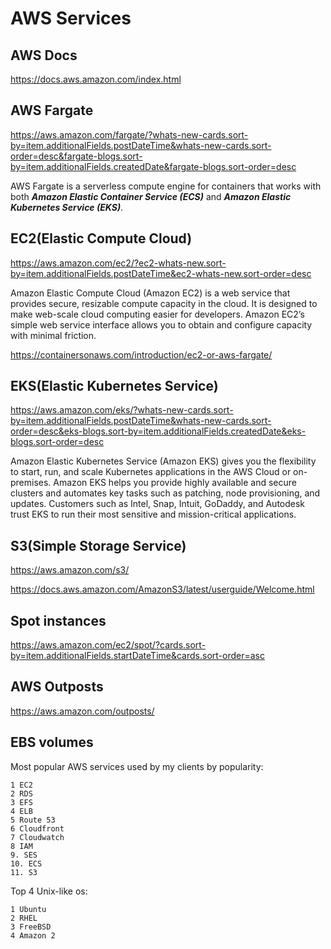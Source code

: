 # AWS Services

## AWS Docs

https://docs.aws.amazon.com/index.html

## AWS Fargate

https://aws.amazon.com/fargate/?whats-new-cards.sort-by=item.additionalFields.postDateTime&whats-new-cards.sort-order=desc&fargate-blogs.sort-by=item.additionalFields.createdDate&fargate-blogs.sort-order=desc

AWS Fargate is a serverless compute engine for containers that works with both ***Amazon Elastic Container Service (ECS)*** and ***Amazon Elastic Kubernetes Service (EKS)***.

## EC2(Elastic Compute Cloud)

https://aws.amazon.com/ec2/?ec2-whats-new.sort-by=item.additionalFields.postDateTime&ec2-whats-new.sort-order=desc

Amazon Elastic Compute Cloud (Amazon EC2) is a web service that provides secure, resizable compute capacity in the cloud. It is designed to make web-scale cloud computing easier for developers. Amazon EC2’s simple web service interface allows you to obtain and configure capacity with minimal friction.


https://containersonaws.com/introduction/ec2-or-aws-fargate/

## EKS(Elastic Kubernetes Service)

https://aws.amazon.com/eks/?whats-new-cards.sort-by=item.additionalFields.postDateTime&whats-new-cards.sort-order=desc&eks-blogs.sort-by=item.additionalFields.createdDate&eks-blogs.sort-order=desc

Amazon Elastic Kubernetes Service (Amazon EKS) gives you the flexibility to start, run, and scale Kubernetes applications in the AWS Cloud or on-premises. Amazon EKS helps you provide highly available and secure clusters and automates key tasks such as patching, node provisioning, and updates. Customers such as Intel, Snap, Intuit, GoDaddy, and Autodesk trust EKS to run their most sensitive and mission-critical applications.

## S3(Simple Storage Service)

https://aws.amazon.com/s3/

https://docs.aws.amazon.com/AmazonS3/latest/userguide/Welcome.html


## Spot instances

https://aws.amazon.com/ec2/spot/?cards.sort-by=item.additionalFields.startDateTime&cards.sort-order=asc


## AWS Outposts

https://aws.amazon.com/outposts/


## EBS volumes


Most popular AWS services used by my clients by popularity:

    1 EC2
    2 RDS
    3 EFS
    4 ELB
    5 Route 53
    6 Cloudfront
    7 Cloudwatch 
    8 IAM
    9. SES
    10. ECS
    11. S3

Top 4 Unix-like os:

    1 Ubuntu
    2 RHEL 
    3 FreeBSD
    4 Amazon 2
